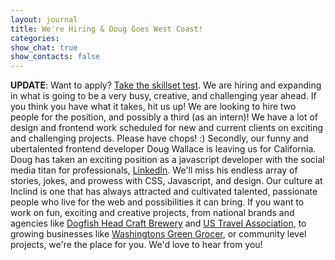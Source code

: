 ```yaml
---
layout: journal
title: We're Hiring & Doug Goes West Coast!
categories: 
show_chat: true
show_contacts: false
---
```


<strong>UPDATE</strong>: Want to apply? <a href="http://smarterer.com/skillsets/join?t=xJOAHrlu" target="_blank">Take the skillset test</a>. We are hiring and expanding in what is going to be a very busy, creative, and challenging year ahead. If you think you have what it takes, hit us up! We are looking to hire two people for the position, and possibly a third (as an intern)! We have a lot of design and frontend work scheduled for new and current clients on exciting and challenging projects. Please have chops! :) Secondly, our funny and ubertalented frontend developer Doug Wallace is leaving us for California. Doug has taken an exciting position as a javascript developer with the social media titan for professionals, <a href="http://www.linkedin.com" target="_blank">LinkedIn</a>. We&#39;ll miss his endless array of stories, jokes, and prowess with CSS, Javascript, and design. Our culture at Inclind is one that has always attracted and cultivated talented, passionate people who live for the web and possibilities it can bring. If you want to work on fun, exciting and creative projects, from national brands and agencies like <a href="http://www.dogfish.com" target="_blank">Dogfish Head Craft Brewery</a> and <a href="http://ustravel.org" target="_blank">US Travel Association</a>, to growing businesses like <a href="http://www.washingtonsgreengrocer.com" target="_blank">Washingtons Green Grocer</a>, or community level projects, we&#39;re the place for you. We&#39;d love to hear from you!